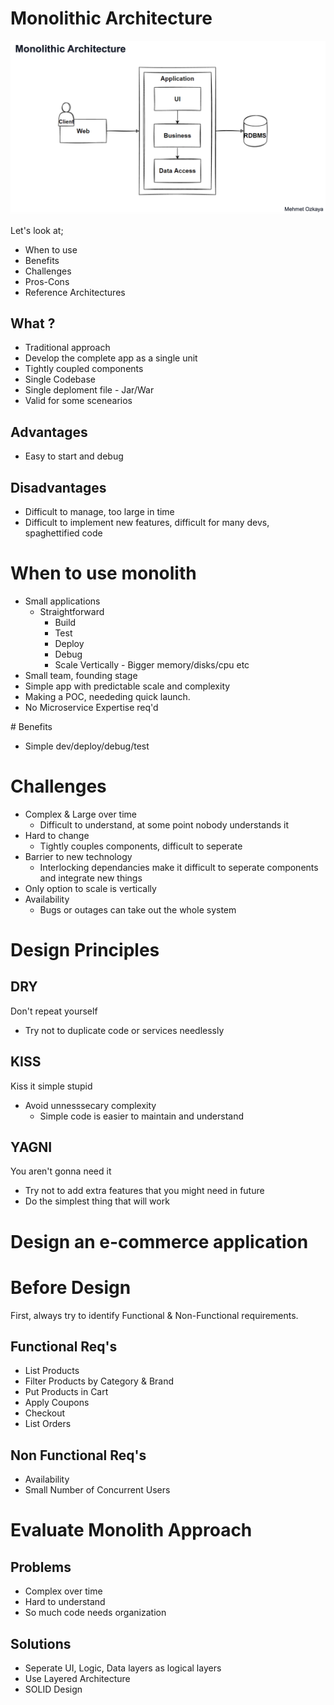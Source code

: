 # Monolithic Architecture

![Monolith Arch](./media/monolith.png)

Let's look at;
- When to use
- Benefits
- Challenges
- Pros-Cons
- Reference Architectures

## What ?

 - Traditional approach
 - Develop the complete app as a single unit
 - Tightly coupled components
 - Single Codebase
 - Single deploment file - Jar/War
 - Valid for some scenearios

## Advantages
 - Easy to start and debug

## Disadvantages
 - Difficult to manage, too large in time
 - Difficult to implement new features, difficult for many devs, spaghettified code

# When to use monolith

- Small applications
  - Straightforward
    - Build
    - Test
    - Deploy
    - Debug
    - Scale Vertically - Bigger memory/disks/cpu etc
- Small team, founding stage
- Simple app with predictable scale and complexity
- Making a POC, neededing quick launch. 
- No Microservice Expertise req'd
  
# Benefits
 - Simple dev/deploy/debug/test
  
# Challenges
 - Complex & Large over time
   - Difficult to understand, at some point nobody understands it
 - Hard to change
   - Tightly couples components, difficult to seperate
 - Barrier to new technology
   - Interlocking dependancies make it difficult to seperate components and integrate new things
 - Only option to scale is vertically
 - Availability
   - Bugs or outages can take out the whole system

# Design Principles

## DRY

Don't repeat yourself
- Try not to duplicate code or services needlessly 

## KISS

Kiss it simple stupid
- Avoid unnesssecary complexity
  - Simple code is easier to maintain and understand

## YAGNI

You aren't gonna need it
 - Try not to add extra features that you might need in future
 - Do the simplest thing that will work

# Design an e-commerce application

# Before Design

First, always try to identify Functional & Non-Functional requirements.

## Functional Req's

 - List Products
 - Filter Products by Category & Brand
 - Put Products in Cart
 - Apply Coupons
 - Checkout
 - List Orders

## Non Functional Req's

 - Availability
 - Small Number of Concurrent Users

# Evaluate Monolith Approach

## Problems

 - Complex over time
 - Hard to understand
 - So much code needs organization
  
## Solutions

 - Seperate UI, Logic, Data layers as logical layers
 - Use Layered Architecture
 - SOLID Design